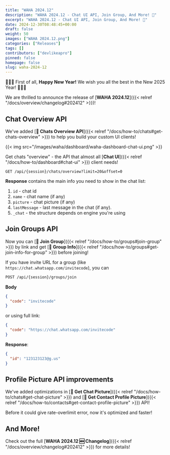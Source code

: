 ```yaml
---
title: "WAHA 2024.12"
description: "WAHA 2024.12 - Chat UI API, Join Group, And More! 🎉"
excerpt: "WAHA 2024.12 - Chat UI API, Join Group, And More! 🎉"
date: 2024-12-30T08:48:45+00:00
draft: false
weight: 50
images: ["WAHA 2024.12.png"]
categories: ["Releases"]
tags: []
contributors: ["devlikeapro"]
pinned: false
homepage: false
slug: waha-2024-12
---
```


🎉🎉🎉 First of all, **Happy New Year!** We wish you all the best in the New 2025 Year! 🎉🎉🎉

We are thrilled to announce the release of [**WAHA 2024.12**]({{< relref "/docs/overview/changelog#202412" >}})!

## Chat Overview API
We've added [**💬 Chats Overview API**]({{< relref "/docs/how-to/chats#get-chats-overview" >}})
to help you build your custom UI clients!

{{< img src="/images/waha/dashboard/waha-dashboard-chat-ui.png" >}}

Get chats "overview" - the API that almost all
[**Chat UI**]({{< relref "/docs/how-to/dashboard#chat-ui" >}})
client needs!

```
GET /api/{session}/chats/overview?limit=20&offset=0
```

**Response** contains the main info you need to show in the chat list:
1. `id` - chat id
2. `name` - chat name (if any)
3. `picture` - chat picture (if any)
4. `lastMessage` - last message in the chat (if any).
5. `_chat` - the structure depends on engine you're using

## Join Groups API
Now you can 
[**👥 Join Group**]({{< relref "/docs/how-to/groups#join-group" >}}) 
by link 
and get 
[**👥 Group Info**]({{< relref "/docs/how-to/groups#get-join-info-for-group" >}})
before joining!

If you have invite URL for a group (like `https://chat.whatsapp.com/invitecode`), you can

```bash
POST /api/{session}/groups/join
```

**Body**
```json
{
  "code": "invitecode"
}
```

or using full link:
```json
{
  "code": "https://chat.whatsapp.com/invitecode"
}
```

**Response**:
```json
{
  "id": "123123123@g.us"
}
```

## Profile Picture API improvements
We've added optimizations in 
[**💬 Get Chat Picture**]({{< relref "/docs/how-to/chats#get-chat-picture" >}})
and 
[**👤 Get Contact Profile Picture**]({{< relref "/docs/how-to/contacts#get-contact-profile-picture" >}})
API!

Before it could give rate-overlimit error, now it's optimized and faster!

## And More!
Check out the full [**WAHA 2024.12 🆕 Changelog**]({{< relref "/docs/overview/changelog#202412" >}}) for more details!



